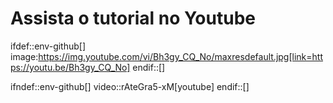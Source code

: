 <h1>Assista o tutorial no Youtube</h1>

ifdef::env-github[]
image:https://img.youtube.com/vi/Bh3gy_CQ_No/maxresdefault.jpg[link=https://youtu.be/Bh3gy_CQ_No]
endif::[]

ifndef::env-github[]
video::rAteGra5-xM[youtube]
endif::[]
